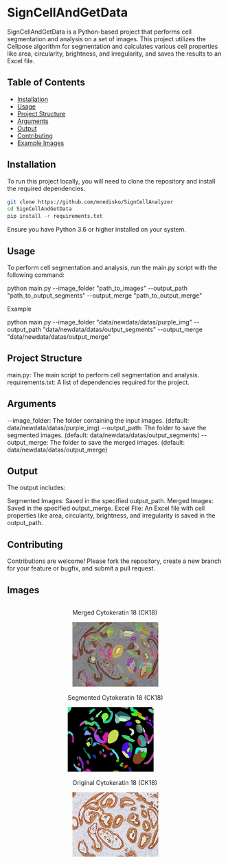 # SignCellAndGetData

SignCellAndGetData is a Python-based project that performs cell segmentation and analysis on a set of images. This project utilizes the Cellpose algorithm for segmentation and calculates various cell properties like area, circularity, brightness, and irregularity, and saves the results to an Excel file.

## Table of Contents

- [Installation](#installation)
- [Usage](#usage)
- [Project Structure](#project-structure)
- [Arguments](#arguments)
- [Output](#output)
- [Contributing](#contributing)
- [Example Images](#images)

## Installation

To run this project locally, you will need to clone the repository and install the required dependencies.

```bash
git clone https://github.com/mnedisko/SignCellAnalyzer
cd SignCellAndGetData
pip install -r requirements.txt
```
Ensure you have Python 3.6 or higher installed on your system.

## Usage
To perform cell segmentation and analysis, run the main.py script with the following command:

python main.py --image_folder "path_to_images" --output_path "path_to_output_segments" --output_merge "path_to_output_merge"

Example

python main.py --image_folder "data/newdata/datas/purple_img" --output_path "data/newdata/datas/output_segments" --output_merge "data/newdata/datas/output_merge"

## Project Structure
main.py: The main script to perform cell segmentation and analysis.
requirements.txt: A list of dependencies required for the project.
## Arguments
--image_folder: The folder containing the input images. (default: data/newdata/datas/purple_img)
--output_path: The folder to save the segmented images. (default: data/newdata/datas/output_segments)
--output_merge: The folder to save the merged images. (default: data/newdata/datas/output_merge)
## Output
The output includes:

Segmented Images: Saved in the specified output_path.
Merged Images: Saved in the specified output_merge.
Excel File: An Excel file with cell properties like area, circularity, brightness, and irregularity is saved in the output_path.
## Contributing
Contributions are welcome! Please fork the repository, create a new branch for your feature or bugfix, and submit a pull request.

## Images

<div style="display: flex; flex-direction: column; align-items: center;">
    <div>
        <p>Merged Cytokeratin 18 (CK18)</p>
        <img src="images/example_merged.jpg" alt="Merged Cytokeratin 18 (CK18) image" width="200"/>
    </div>
    <div>
        <p>Segmented Cytokeratin 18 (CK18)</p>
        <img src="images/example_segmentation.jpg" alt="Segmented Cytokeratin 18 (CK18) image" width="200"/>
    </div>
    <div>
        <p>Original Cytokeratin 18 (CK18)</p>
        <img src="images/example_original.jpg" alt="Original Cytokeratin 18 (CK18) image" width="200"/>
    </div>
</div>
